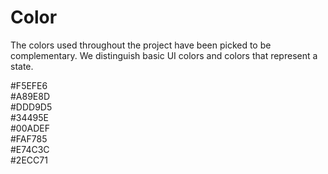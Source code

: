# Color
The colors used throughout the project have been picked to be complementary. We distinguish basic UI colors and colors that represent a state.

<div class="color-container">
  <div class="color" style="--color: #F5EFE6">#F5EFE6</div>
  <div class="color" style="--color: #A89E8D">#A89E8D</div>
  <div class="color" style="--color: #DDD9D5">#DDD9D5</div>
  <div class="color" style="--color: #34495E">#34495E</div>
  <div class="color" style="--color: #00ADEF">#00ADEF</div>
  <div class="color" style="--color: #FAF785">#FAF785</div>
  <div class="color" style="--color: #E74C3C">#E74C3C</div>
  <div class="color" style="--color: #2ECC71">#2ECC71</div>
</div>
